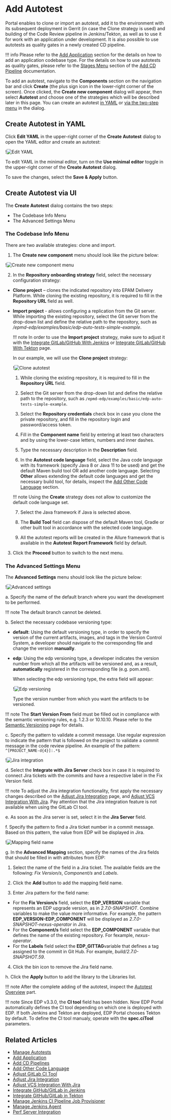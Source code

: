 # Add Autotest

Portal enables to clone or import an autotest, add it to the environment with its subsequent deployment in Gerrit (in case the Clone strategy is used) and building of the Code Review pipeline in Jenkins/Tekton, as well as to use it for work with an application under development.
 It is also possible to use autotests as quality gates in a newly created CD pipeline.

!!! info
    Please refer to the [Add Application](add-application.md) section for the details on how to add an application codebase type.
    For the details on how to use autotests as quality gates, please refer to the [Stages Menu](add-cd-pipeline.md#the-stages-menu) section of the [Add CD Pipeline](add-cd-pipeline.md) documentation.

To add an autotest, navigate to the **Components** section on the navigation bar and click **Create** (the plus sign icon in the lower-right corner of the screen). Once clicked, the **Create new component** dialog will appear, then select **Autotest** and choose one of the strategies which will be described later in this page. You can create an autotest [in YAML](#YAML) or [via the two-step menu](#menu) in the dialog.

## Create Autotest in YAML <a name="YAML"></a>

Click **Edit YAML** in the upper-right corner of the **Create Autotest** dialog to open the YAML editor and create an autotest:

!![Edit YAML](../assets/user-guide/edp-portal-yaml-edit-autotest.png "Edit YAML")

To edit YAML in the minimal editor, turn on the **Use minimal editor** toggle in the upper-right corner of the **Create Autotest** dialog.

To save the changes, select the **Save & Apply** button.

## Create Autotest via UI <a name="menu"></a>

The **Create Autotest** dialog contains the two steps:

* The Codebase Info Menu
* The Advanced Settings Menu

### The Codebase Info Menu

There are two available strategies: clone and import.

1. The **Create new component** menu should look like the picture below:

  !![Create new component menu](../assets/user-guide/create_new_autotest.png "Create new component menu")

2. In the **Repository onboarding strategy** field, select the necessary configuration strategy:

  * **Clone project** – clones the indicated repository into EPAM Delivery Platform. While cloning the existing repository, it is required to fill in the **Repository URL** field as well.

  * **Import project** - allows configuring a replication from the Git server. While importing the existing repository, select the Git server from the drop-down list and define the relative path to the repository, such as */epmd-edp/examples/basic/edp-auto-tests-simple-example*.

    !!! note
        In order to use the **Import project** strategy, make sure to adjust it with the [Integrate GitLab/GitHub With Jenkins](../operator-guide/import-strategy-jenkins.md) or [Integrate GitLab/GitHub With Tekton](../operator-guide/import-strategy-tekton.md) page.

    In our example, we will use the **Clone project** strategy:

    !![Clone autotest](../assets/user-guide/edp-portal-clone-autotest.png "Clone autotest")

    1. While cloning the existing repository, it is required to fill in the **Repository URL** field.

    2. Select the Git server from the drop-down list and define the relative path to the repository, such as `/epmd-edp/examples/basic/edp-auto-tests-simple-example`.

    3. Select the **Repository credentials** check box in case you clone the private repository, and fill in the repository login and password/access token.

    4. Fill in the **Component name** field by entering at least two characters and by using the lower-case letters, numbers and inner dashes.

    5. Type the necessary description in the **Description** field.

    6. In the **Autotest code language** field, select the Java code language with its framework (specify Java 8 or Java 11 to be used) and get the default Maven build tool OR add another code language. Selecting **Other** allows extending the default code languages and get the necessary build tool, for details, inspect the [Add Other Code Language](../operator-guide/add-other-code-language.md) section.

      !!! note
          Using the **Create** strategy does not allow to customize the default code language set.

    7. Select the Java framework if Java is selected above.

    8. The **Build Tool** field can dispose of the default Maven tool, Gradle or other built tool in accordance with the selected code language.

    9. All the autotest reports will be created in the Allure framework that is available in the **Autotest Report Framework** field by default.

3. Click the **Proceed** button to switch to the next menu.

  ### The Advanced Settings Menu

The **Advanced Settings** menu should look like the picture below:

  !![Advanced settings](../assets/user-guide/edp-portal-advanced-settings-autotest.png "Advanced settings")

a. Specify the name of the default branch where you want the development to be performed.

!!! note
    The default branch cannot be deleted.

b. Select the necessary codebase versioning type:

* **default**: Using the default versioning type, in order to specify the version of the current artifacts, images, and tags in the Version Control System, a developer should navigate to the corresponding file and change the version **manually**.

* **edp**: Using the edp versioning type, a developer indicates the version number from which all the artifacts will be versioned and, as a result, **automatically** registered in the corresponding file (e.g. pom.xml).

  When selecting the edp versioning type, the extra field will appear:

  !![Edp versioning](../assets/user-guide/edp-portal-edp-versioning-autotest.png "Edp versioning")

  Type the version number from which you want the artifacts to be versioned.

!!! note
    The **Start Version From** field must be filled out in compliance with the semantic versioning rules, e.g. 1.2.3 or 10.10.10. Please refer to the [Semantic Versioning](https://semver.org/) page for details.

c. Specify the pattern to validate a commit message. Use regular expression to indicate the pattern that is followed on the project to validate a commit message in the code review pipeline. An example of the pattern: `^[PROJECT_NAME-d{4}]:.*$`

  !![Jira integration](../assets/user-guide/edp-portal-integrate-jira-server-autotest.png)

d. Select the **Integrate with Jira Server** check box in case it is required to connect Jira tickets with the commits and have a respective label in the Fix Version field.

!!! note
    To adjust the Jira integration functionality, first apply the necessary changes described on the [Adjust Jira Integration](../operator-guide/jira-integration.md) page, and [Adjust VCS Integration With Jira](../operator-guide/jira-gerrit-integration.md). Pay attention that the Jira integration feature is not available when using the GitLab CI tool.

e. As soon as the Jira server is set, select it in the **Jira Server** field.

f. Specify the pattern to find a Jira ticket number in a commit message. Based on this pattern, the value from EDP will be displayed in Jira.

  !![Mapping field name](../assets/user-guide/edp-portal-autotest-advanced-mapping.png "Mapping field name")

g. In the **Advanced Mapping** section, specify the names of the Jira fields that should be filled in with attributes from EDP:

1. Select the name of the field in a Jira ticket. The available fields are the following: *Fix Version/s*, *Component/s* and *Labels*.

2. Click the **Add** button to add the mapping field name.

3. Enter Jira pattern for the field name:

  * For the **Fix Version/s** field, select the **EDP_VERSION** variable that represents an EDP upgrade version, as in _2.7.0-SNAPSHOT_.
  Combine variables to make the value more informative. For example, the pattern **EDP_VERSION-EDP_COMPONENT** will be displayed as _2.7.0-SNAPSHOT-nexus-operator_ in Jira.
  * For the **Component/s** field select the **EDP_COMPONENT** variable that defines the name of the existing repository. For fexample, _nexus-operator_.
  * For the **Labels** field select the **EDP_GITTAG**variable that defines a tag assigned to the commit in Git Hub. For example, _build/2.7.0-SNAPSHOT.59_.

4. Click the bin icon to remove the Jira field name.

h. Click the **Apply** button to add the library to the Libraries list.

!!! note
    After the complete adding of the autotest, inspect the [Autotest Overview](autotest.md) part.

!!! note
    Since EDP v3.3.0, the **CI tool** field has been hidden. Now EDP Portal automatically defines the CI tool depending on which one is deployed with EDP. If both Jenkins and Tekton are deployed, EDP Portal chooses Tekton by default. To define the CI tool manualy, operate with the **spec.ciTool** parameters.

## Related Articles

* [Manage Autotests](autotest.md)
* [Add Application](add-application.md)
* [Add CD Pipelines](add-cd-pipeline.md)
* [Add Other Code Language](../operator-guide/add-other-code-language.md)
* [Adjust GitLab CI Tool](../operator-guide/gitlabci-integration.md)
* [Adjust Jira Integration](../operator-guide/jira-integration.md)
* [Adjust VCS Integration With Jira](../operator-guide/jira-gerrit-integration.md)
* [Integrate GitHub/GitLab in Jenkins](../operator-guide/import-strategy-jenkins.md)
* [Integrate GitHub/GitLab in Tekton](../operator-guide/import-strategy-tekton.md)
* [Manage Jenkins CI Pipeline Job Provisioner](../operator-guide/manage-jenkins-ci-job-provision.md)
* [Manage Jenkins Agent](../operator-guide/add-jenkins-agent.md)
* [Perf Server Integration](../operator-guide/perf-integration.md)
